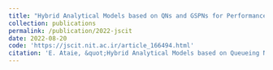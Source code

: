 ```yaml
---
title: "Hybrid Analytical Models based on QNs and GSPNs for Performance Analysis of Load Balancing in Cloud Systems"
collection: publications
permalink: /publication/2022-jscit
date: 2022-08-20
code: 'https://jscit.nit.ac.ir/article_166494.html'
citation: 'E. Ataie, &quot;Hybrid Analytical Models based on Queueing Networks and Generalized Stochastic Petri Nets for Performance Analysis of Load Balancing in Cloud Systems,&quot; <i>Journal of Soft Computing and Information Technology</i>, Vol. 11, No. 3, pp. 92-105, 2022. (<i>in persian</i>)'
---
```


